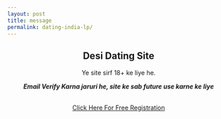 ```yaml
---
layout: post
title: message
permalink: dating-india-lp/
---
```


<section class="main col col-lg-12">
<div class="jumbotron">
<center>
<h2>Desi Dating Site</h2>
<p>Ye site sirf 18+ ke liye he.</p>
<p><b><i>Email Verify Karna jaruri he, site ke sab future use karne ke liye</i></b></p><br/>
<a class="btn btn-primary btn-lg" href="http://cldadlt.com/?a=29307&c=73006&s1=pb&s2=pb_2" role="button" rel="nofollow"> Click Here For Free Registration </a><br/>
</center>
</div></section>






